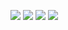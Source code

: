 ![ ](https://upload-images.jianshu.io/upload_images/14371339-e34766c3285eda7e.png?imageMogr2/auto-orient/strip%7CimageView2/2/w/1240)
![ ](https://upload-images.jianshu.io/upload_images/14371339-62a0385b64e38ceb.png?imageMogr2/auto-orient/strip%7CimageView2/2/w/1240)
![ ](https://upload-images.jianshu.io/upload_images/14371339-e1d44f65f4b249e8.png?imageMogr2/auto-orient/strip%7CimageView2/2/w/1240)
![ ](https://upload-images.jianshu.io/upload_images/14371339-cc77a4e11fccc609.png?imageMogr2/auto-orient/strip%7CimageView2/2/w/1240)



